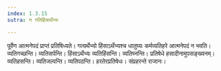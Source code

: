 ```yaml
---
index: 1.3.15
sutra: न गतिहिंसार्थेभ्यः

---
```

पूर्वेण आत्मनेपदं प्राप्तं प्रतिषिध्यते। गत्यर्थेभ्यो हिंसाऽर्थेभ्यश्च धातुघ्यः कर्मव्यतिहरे आत्मनेपदं न भवति। व्यतिगच्छन्ति। व्यतिसर्पन्ति। हिंसाऽर्थेभ्यः व्यतिहिंसन्ति। व्यतिघ्नन्ति। प्रतिषेधे हसादीनामुपसङ्ख्यनम्। व्यतिहसन्ति। व्यतिजल्पन्ति। व्यतिपठन्ति। हरतेरप्रतिषेधः। संप्रहरन्ते राजानः।